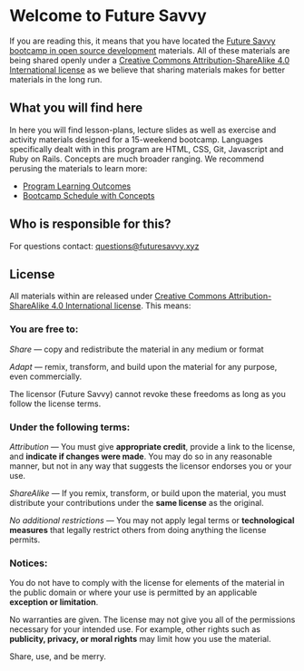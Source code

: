 # Welcome to Future Savvy
If you are reading this, it means that you have located the [Future Savvy bootcamp in open source development](http://futuresavvy.xyz/) materials. All of these materials are being shared openly under a [Creative Commons Attribution-ShareAlike 4.0 International license](http://creativecommons.org/licenses/by-sa/4.0/) as we believe that sharing materials makes for better materials in the long run.  

## What you will find here
In here you will find lesson-plans, lecture slides as well as exercise and activity materials designed for a 15-weekend bootcamp. Languages specifically dealt with in this program are HTML, CSS, Git, Javascript and Ruby on Rails. Concepts are much broader ranging. We recommend perusing the materials to learn more:

- [Program Learning Outcomes](Program_Overview/Learning_Outcomes.md)
- [Bootcamp Schedule with Concepts](Program_Overview/Bootcamp_Schedule.md)


## Who is responsible for this?
For questions contact: questions@futuresavvy.xyz

## License
All materials within are released under [Creative Commons Attribution-ShareAlike 4.0 International license](http://creativecommons.org/licenses/by-sa/4.0/). This means:

### You are free to:
*Share* — copy and redistribute the material in any medium or format

*Adapt* — remix, transform, and build upon the material for any purpose, even commercially.

The licensor (Future Savvy) cannot revoke these freedoms as long as you follow the license terms.

### Under the following terms:
*Attribution* — You must give __appropriate credit__, provide a link to the license, and __indicate if changes were made__. You may do so in any reasonable manner, but not in any way that suggests the licensor endorses you or your use.

*ShareAlike* — If you remix, transform, or build upon the material, you must distribute your contributions under the __same license__ as the original.  

*No additional restrictions* — You may not apply legal terms or __technological measures__ that legally restrict others from doing anything the license permits.

### Notices:
You do not have to comply with the license for elements of the material in the public domain or where your use is permitted by an applicable __exception or limitation__.

No warranties are given. The license may not give you all of the permissions necessary for your intended use. For example, other rights such as __publicity, privacy, or moral rights__ may limit how you use the material.

Share, use, and be merry.
